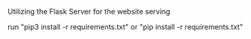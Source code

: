 Utilizing the Flask Server for the website serving

run "pip3 install -r requirements.txt" or "pip install -r requirements.txt"